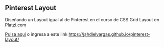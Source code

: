 ## Pinterest Layout

Diseñando un Layout igual al de Pinterest en el curso de CSS Grid Layout en Platzi.com

[Pulsa aquí](https://jahdielvargas.github.io/pinterest-layout/) o ingresa a este link https://jahdielvargas.github.io/pinterest-layout/
